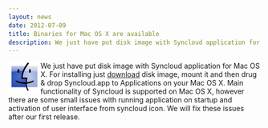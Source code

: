 ```yaml
---
layout: news
date: 2012-07-09
title: Binaries for Mac OS X are available
description: We just have put disk image with Syncloud application for Mac OS X.
---
```


<div>
    <img style="float: left;" src="/images/macosx.png"/>
    <p>
        We just have put disk image with Syncloud application for Mac OS X. For installing just <a href="http://syncloud.org/download">download</a> disk image, mount it and then drug &amp; drop Syncloud.app to Applications on your Mac OS X. Main functionality of Syncloud is supported on Mac OS X, however there are some small issues with running application on startup and activation of user interface from syncloud icon. We will fix these issues after our first release.
    </p>
</div>